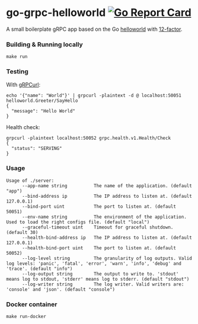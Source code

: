 # go-grpc-helloworld [![Go Report Card](https://goreportcard.com/badge/github.com/alexferl/go-grpc-helloworld)](https://goreportcard.com/report/github.com/alexferl/go-grpc-helloworld)

A small boilerplate gRPC app based on the Go [helloworld](https://github.com/grpc/grpc-go/tree/master/examples/helloworld)
with [12-factor](https://12factor.net/).

### Building & Running locally
```shell script
make run
```

### Testing
With [gRPCurl](https://github.com/fullstorydev/grpcurl):

```shell
echo '{"name": "World"}' | grpcurl -plaintext -d @ localhost:50051 helloworld.Greeter/SayHello
{
  "message": "Hello World"
}
```

Health check:

```shell
grpcurl -plaintext localhost:50052 grpc.health.v1.Health/Check
{
  "status": "SERVING"
}
```

### Usage
```shell
Usage of ./server:
      --app-name string          The name of the application. (default "app")
      --bind-address ip          The IP address to listen at. (default 127.0.0.1)
      --bind-port uint           The port to listen at. (default 50051)
      --env-name string          The environment of the application. Used to load the right configs file. (default "local")
      --graceful-timeout uint    Timeout for graceful shutdown. (default 30)
      --health-bind-address ip   The IP address to listen at. (default 127.0.0.1)
      --health-bind-port uint    The port to listen at. (default 50052)
      --log-level string         The granularity of log outputs. Valid log levels: 'panic', 'fatal', 'error', 'warn', 'info', 'debug' and 'trace'. (default "info")
      --log-output string        The output to write to. 'stdout' means log to stdout, 'stderr' means log to stderr. (default "stdout")
      --log-writer string        The log writer. Valid writers are: 'console' and 'json'. (default "console")
```

### Docker container
```shell
make run-docker
```
